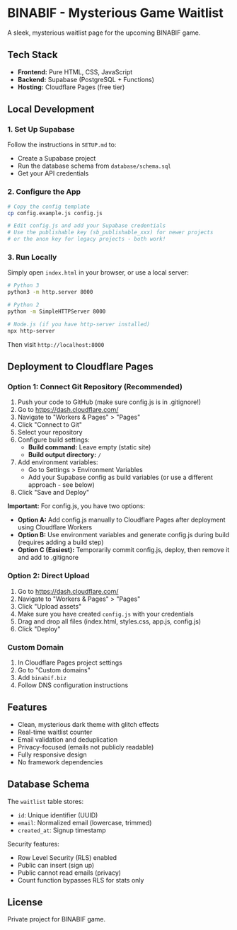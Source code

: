 # BINABIF - Mysterious Game Waitlist

A sleek, mysterious waitlist page for the upcoming BINABIF game.

## Tech Stack

- **Frontend:** Pure HTML, CSS, JavaScript
- **Backend:** Supabase (PostgreSQL + Functions)
- **Hosting:** Cloudflare Pages (free tier)

## Local Development

### 1. Set Up Supabase

Follow the instructions in `SETUP.md` to:
- Create a Supabase project
- Run the database schema from `database/schema.sql`
- Get your API credentials

### 2. Configure the App

```bash
# Copy the config template
cp config.example.js config.js

# Edit config.js and add your Supabase credentials
# Use the publishable key (sb_publishable_xxx) for newer projects
# or the anon key for legacy projects - both work!
```

### 3. Run Locally

Simply open `index.html` in your browser, or use a local server:

```bash
# Python 3
python3 -m http.server 8000

# Python 2
python -m SimpleHTTPServer 8000

# Node.js (if you have http-server installed)
npx http-server
```

Then visit `http://localhost:8000`

## Deployment to Cloudflare Pages

### Option 1: Connect Git Repository (Recommended)

1. Push your code to GitHub (make sure config.js is in .gitignore!)
2. Go to https://dash.cloudflare.com/
3. Navigate to "Workers & Pages" > "Pages"
4. Click "Connect to Git"
5. Select your repository
6. Configure build settings:
   - **Build command:** Leave empty (static site)
   - **Build output directory:** `/`
7. Add environment variables:
   - Go to Settings > Environment Variables
   - Add your Supabase config as build variables (or use a different approach - see below)
8. Click "Save and Deploy"

**Important:** For config.js, you have two options:
- **Option A:** Add config.js manually to Cloudflare Pages after deployment using Cloudflare Workers
- **Option B:** Use environment variables and generate config.js during build (requires adding a build step)
- **Option C (Easiest):** Temporarily commit config.js, deploy, then remove it and add to .gitignore

### Option 2: Direct Upload

1. Go to https://dash.cloudflare.com/
2. Navigate to "Workers & Pages" > "Pages"
3. Click "Upload assets"
4. Make sure you have created `config.js` with your credentials
5. Drag and drop all files (index.html, styles.css, app.js, config.js)
6. Click "Deploy"

### Custom Domain

1. In Cloudflare Pages project settings
2. Go to "Custom domains"
3. Add `binabif.biz`
4. Follow DNS configuration instructions

## Features

- Clean, mysterious dark theme with glitch effects
- Real-time waitlist counter
- Email validation and deduplication
- Privacy-focused (emails not publicly readable)
- Fully responsive design
- No framework dependencies

## Database Schema

The `waitlist` table stores:
- `id`: Unique identifier (UUID)
- `email`: Normalized email (lowercase, trimmed)
- `created_at`: Signup timestamp

Security features:
- Row Level Security (RLS) enabled
- Public can insert (sign up)
- Public cannot read emails (privacy)
- Count function bypasses RLS for stats only

## License

Private project for BINABIF game.

